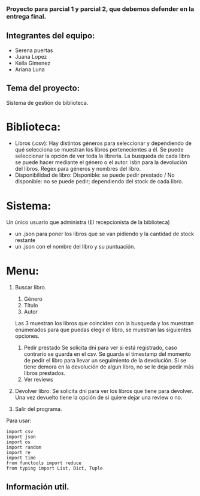 ### Proyecto para parcial 1 y parcial 2, que debemos defender en la entrega final.

## Integrantes del equipo:
- Serena puertas
- Juana Lopez
- Keila Gimenez
- Ariana Luna

## Tema del proyecto:
Sistema de gestión de biblioteca.

# Biblioteca:
- Libros (.csv): 
    Hay distintos géneros para seleccionar y dependiendo de qué selecciona se muestran los libros pertenecientes a él.
    Se puede seleccionar la opción de ver toda la libreria.
    La busqueda de cada libro se puede hacer mediante el género o el autor. 
    isbn para la devolución del libros.
    Regex para géneros y nombres del libro.
- Disponibilidad de libro: Disponible: se puede pedir prestado / No disponible: no se puede pedir; dependiendo del stock de cada libro.

# Sistema:
Un único usuario que administra (El recepcionista de la biblioteca)
- un .json para poner los libros que se van pidiendo y la cantidad de stock restante
- un .json con el nombre del libro y su puntuación.

# Menu:
1) Buscar libro.
    1) Género
    2) Título
    3) Autor

    Las 3 muestran los libros que coinciden con la busqueda y los muestran enúmerados para que puedas elegir el libro, se muestran las siguientes opciones.
    1) Pedir prestado
        Se solicita dni para ver si está registrado, caso contrario se guarda en el csv. Se guarda el timestamp del momento de pedir el libro para llevar un seguimiento de la devolución.
        Si se tiene demora en la devolución de algun libro, no se le deja pedir más libros prestados.
    2) Ver reviews
    
2) Devolver libro.
    Se solicita dni para ver los libros que tiene para devolver.
    Una vez devuelto tiene la opción de si quiere dejar una review o no.
3) Salir del programa.

Para usar:

    import csv
    import json
    import os
    import random
    import re
    import time
    from functools import reduce
    from typing import List, Dict, Tuple

## Información util.
